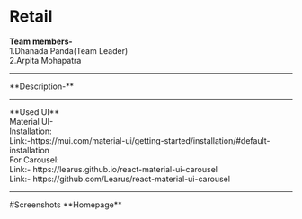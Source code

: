# Retail
**Team members-**<br>
1.Dhanada Panda(Team Leader)<br>
2.Arpita Mohapatra
<hr>
**Description-**
<br>
<hr>
**Used UI**<br>
Material UI-<br>
Installation:<br>
Link:-https://mui.com/material-ui/getting-started/installation/#default-installation
<br>
For Carousel:<br>
Link:- https://learus.github.io/react-material-ui-carousel
<br>
Link:- https://github.com/Learus/react-material-ui-carousel
<hr>
#Screenshots
**Homepage**
<br>
